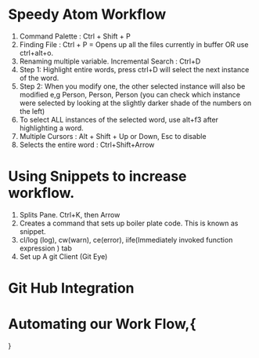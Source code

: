 # Speedy Atom Workflow
1. Command Palette : Ctrl + Shift + P
2. Finding File : Ctrl + P = Opens up all the files currently in buffer OR use ctrl+alt+o.
3. Renaming multiple variable. Incremental Search : Ctrl+D
4. Step 1: Highlight entire words, press ctrl+D will select the next instance of the word.
5. Step 2: When you modify one, the other selected instance will also be modified e,g Person, Person, Person (you can check which instance were selected by looking at the slightly darker shade of the numbers on the left)
6. To select ALL instances of the selected word, use alt+f3 after highlighting a word.
7. Multiple Cursors : Alt + Shift + Up or Down, Esc to disable
8. Selects the entire word : Ctrl+Shift+Arrow

# Using Snippets to increase workflow.
1. Splits Pane. Ctrl+K, then Arrow
2. Creates a command that sets up boiler plate code. This is known as snippet.
3. cl/log (log), cw(warn), ce(error), iife(Immediately invoked function expression ) tab
4. Set up A git Client (Git Eye)

# Git Hub Integration

# Automating our Work Flow,{

}
